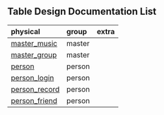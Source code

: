 
## Table Design Documentation List

| physical                            | group  | extra |
|:------------------------------------|:-------|:------|
| [master_music](./master_music.md)   | master |       |
| [master_group](./master_group.md)   | master |       |
| [person](./person.md)               | person |       |
| [person_login](./person_login.md)   | person |       |
| [person_record](./person_record.md) | person |       |
| [person_friend](./person_friend.md) | person |       |
